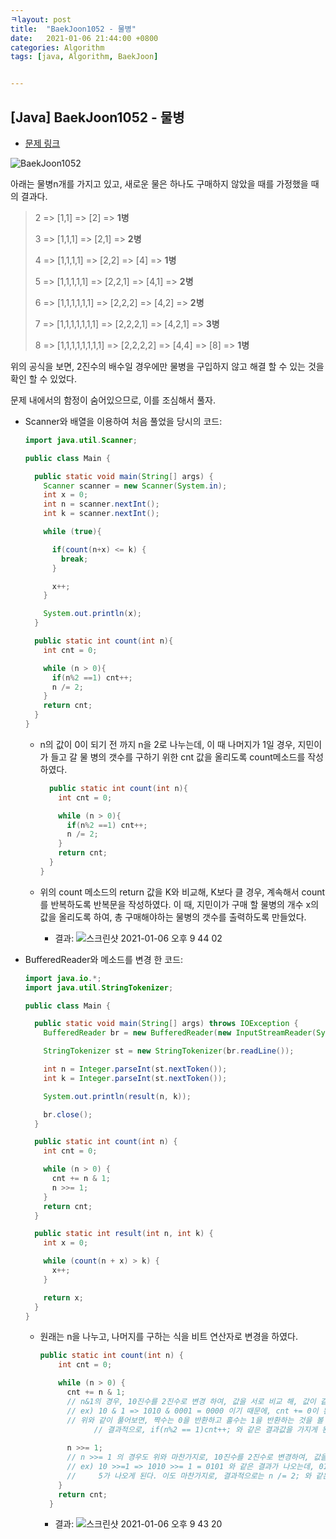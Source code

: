 ```yaml
---
ㅋlayout: post
title:  "BaekJoon1052 - 물병"
date:   2021-01-06 21:44:00 +0800
categories: Algorithm
tags: [java, Algorithm, BaekJoon]


---
```




## [Java] BaekJoon1052 - 물병



* [문제 링크]( https://www.acmicpc.net/problem/1052)



![BaekJoon1052](https://user-images.githubusercontent.com/69128652/103769676-112e4d00-5068-11eb-9039-84b5815103c9.png)



아래는 물병n개를 가지고 있고, 새로운 물은 하나도 구매하지 않았을 때를 가정했을 때의 결과다.

> 2 => [1,1] => [2] => **1병**
>
> 3 => [1,1,1] => [2,1] => **2병**
>
> 4 => [1,1,1,1] => [2,2] => [4] => **1병**
>
> 5 => [1,1,1,1,1] => [2,2,1] => [4,1] => **2병**
>
> 6 => [1,1,1,1,1,1] => [2,2,2] => [4,2] => **2병**
>
> 7 => [1,1,1,1,1,1,1] => [2,2,2,1] => [4,2,1] => **3병**
>
> 8 => [1,1,1,1,1,1,1,1] => [2,2,2,2] => [4,4] => [8] => **1병**



위의 공식을 보면, 2진수의 배수일 경우에만 물병을 구입하지 않고 해결 할 수 있는 것을 확인 할 수 있었다.

문제 내에서의 함정이 숨어있으므로, 이를 조심해서 풀자.



* Scanner와 배열을 이용하여 처음 풀었을 당시의 코드:

  ```java
  import java.util.Scanner;
  
  public class Main {
  
    public static void main(String[] args) {
      Scanner scanner = new Scanner(System.in);
      int x = 0;
      int n = scanner.nextInt();
      int k = scanner.nextInt();
  
      while (true){
  
        if(count(n+x) <= k) {
          break;
        }
  
        x++;
      }
  
      System.out.println(x);
    }
  
    public static int count(int n){
      int cnt = 0;
  
      while (n > 0){
        if(n%2 ==1) cnt++;
        n /= 2;
      }
      return cnt;
    }
  }
  
  ```

  * n의 값이 0이 되기 전 까지 n을 2로 나누는데, 이 때 나머지가 1일 경우, 지민이가 들고 갈 물 병의 갯수를 구하기 위한 cnt 값을 올리도록 count메소드를 작성하였다.

    ```java
      public static int count(int n){
        int cnt = 0;
    
        while (n > 0){
          if(n%2 ==1) cnt++;
          n /= 2;
        }
        return cnt;
      }
    }
    ```

  * 위의 count 메소드의 return 값을 K와 비교해, K보다 클 경우, 계속해서 count를 반복하도록 반복문을 작성하였다.
    이 때, 지민이가 구매 할 물병의 개수 x의 값을 올리도록 하여, 총 구매해야하는 물병의 갯수를 출력하도록 만들었다.

    * 결과:
      ![스크린샷 2021-01-06 오후 9 44 02](https://user-images.githubusercontent.com/69128652/103769793-4c308080-5068-11eb-8569-246d70b4ac54.png)



* BufferedReader와 메소드를  변경 한 코드:

  ```java
  import java.io.*;
  import java.util.StringTokenizer;
  
  public class Main {
  
    public static void main(String[] args) throws IOException {
      BufferedReader br = new BufferedReader(new InputStreamReader(System.in));
  
      StringTokenizer st = new StringTokenizer(br.readLine());
  
      int n = Integer.parseInt(st.nextToken());
      int k = Integer.parseInt(st.nextToken());
  
      System.out.println(result(n, k));
  
      br.close();
    }
  
    public static int count(int n) {
      int cnt = 0;
  
      while (n > 0) {
        cnt += n & 1;
        n >>= 1;
      }
      return cnt;
    }
  
    public static int result(int n, int k) {
      int x = 0;
  
      while (count(n + x) > k) {
        x++;
      }
  
      return x;
    }
  }
  
  ```

  * 원래는 n을 나누고, 나머지를 구하는 식을 비트 연산자로 변경을 하였다.

    ```java
    public static int count(int n) {
        int cnt = 0;
    
        while (n > 0) {
          cnt += n & 1; 
          // n&1의 경우, 10진수를 2진수로 변경 하여, 값을 서로 비교 해, 값이 같은 1일경우만 1을 반환한다.
          // ex) 10 & 1 => 1010 & 0001 = 0000 이기 때문에, cnt += 0이 된다.
          // 위와 같이 풀어보면, 짝수는 0을 반환하고 홀수는 1을 반환하는 것을 볼 수있는데 
    			// 결과적으로, if(n%2 == 1)cnt++; 와 같은 결과값을 가지게 된다.
          
          n >>= 1;
          // n >>= 1 의 경우도 위와 마찬가지로, 10진수를 2진수로 변경하여, 값을 오른쪽으로 1번 밀어준다.
          // ex) 10 >>=1 => 1010 >>= 1 = 0101 와 같은 결과가 나오는데, 0101을 10진수로 변경하면
          //     5가 나오게 된다. 이도 마찬가지로, 결과적으로는 n /= 2; 와 같은 결과를 가지게 되는 것이다.
        }
        return cnt;
      }
    ```

    * 결과:
      ![스크린샷 2021-01-06 오후 9 43 20](https://user-images.githubusercontent.com/69128652/103769744-3327cf80-5068-11eb-9044-dc61fac4dc5f.png)



